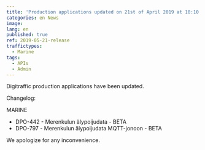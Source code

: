 ```yaml
---
title: 'Production applications updated on 21st of April 2019 at 10:10 AM – 10:30 AM (EET)'
categories: en News
image:
lang: en
published: true
ref: 2019-05-21-release
traffictypes:
  - Marine
tags:
  - APIs
  - Admin
---
```


Digitraffic production applications have been updated.

Changelog:

MARINE

- DPO-442 - Merenkulun älypoijudata - BETA
- DPO-797 - Merenkulun älypoijudata MQTT-jonoon - BETA

We apologize for any inconvenience.
